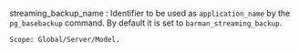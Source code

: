 streaming_backup_name
:   Identifier to be used as `application_name` by the `pg_basebackup` command.
    By default it is set to `barman_streaming_backup`.

    Scope: Global/Server/Model.

